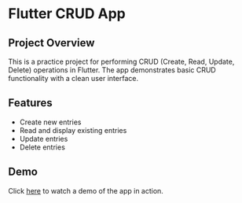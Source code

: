 # Flutter CRUD App

## Project Overview

This is a practice project for performing CRUD (Create, Read, Update, Delete) operations in Flutter. The app demonstrates basic CRUD functionality with a clean user interface.

## Features

- Create new entries
- Read and display existing entries
- Update entries
- Delete entries

## Demo

Click [here](https://drive.google.com/file/d/1aytEEuYy7jjngpSEW7raJ0dE75hY_7UZ/view?usp=sharing) to watch a demo of the app in action.
